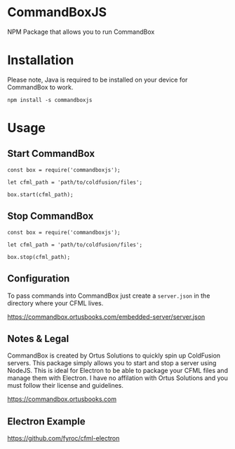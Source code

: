 # CommandBoxJS
NPM Package that allows you to run CommandBox 

# Installation

Please note, Java is required to be installed on your device for CommandBox to work.

`npm install -s commandboxjs`

# Usage

## Start CommandBox

```
const box = require('commandboxjs');

let cfml_path = 'path/to/coldfusion/files';

box.start(cfml_path);
```

## Stop CommandBox

```
const box = require('commandboxjs');

let cfml_path = 'path/to/coldfusion/files';

box.stop(cfml_path);
```

## Configuration

To pass commands into CommandBox just create a `server.json` in the directory where your CFML lives.

https://commandbox.ortusbooks.com/embedded-server/server.json

## Notes & Legal

CommandBox is created by Ortus Solutions to quickly spin up ColdFusion servers. This package simply allows you to start and stop a server using NodeJS. This is ideal for Electron to be able to package your CFML files and manage them with Electron. I have no affilation with Ortus Solutions and you must follow their license and guidelines.

https://commandbox.ortusbooks.com

## Electron Example

https://github.com/fyroc/cfml-electron


